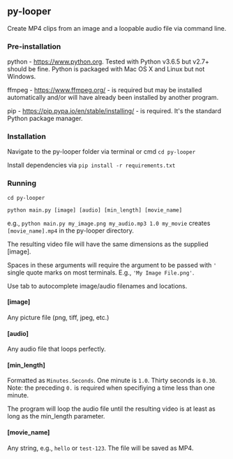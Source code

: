 ## py-looper
Create MP4 clips from an image and a loopable audio file via command line.


### Pre-installation

python - https://www.python.org. Tested with Python v3.6.5 but v2.7+ should be fine. Python is packaged with Mac OS X and Linux but not Windows.

ffmpeg - https://www.ffmpeg.org/ - is required but may be installed automatically and/or will have already been installed by another program. 

pip - https://pip.pypa.io/en/stable/installing/ - is required. It's the standard Python package manager.


### Installation

Navigate to the py-looper folder via terminal or cmd `cd py-looper`

Install dependencies via `pip install -r requirements.txt`


### Running

`cd py-looper`

`python main.py [image] [audio] [min_length] [movie_name]`

e.g., `python main.py my_image.png my_audio.mp3 1.0 my_movie` creates `[movie_name].mp4` in the py-looper directory.

The resulting video file will have the same dimensions as the supplied [image].

Spaces in these arguments will require the argument to be passed with `'` single quote marks on most terminals. E.g., `'My Image File.png'`.

Use tab to autocomplete image/audio filenames and locations.

#### [image]

Any picture file (png, tiff, jpeg, etc.)

#### [audio]

Any audio file that loops perfectly.

#### [min_length]

Formatted as `Minutes.Seconds`. One minute is `1.0`. Thirty seconds is `0.30`. Note: the preceding `0.` is required when specifiying a time less than one minute.

The program will loop the audio file until the resulting video is at least as long as the min_length parameter.

#### [movie_name]

Any string, e.g., `hello` or `test-123`. The file will be saved as MP4.
